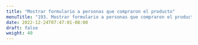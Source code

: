 ```yaml
---
title: "Mostrar formulario a personas que compraron el producto"
menuTitle: "193. Mostrar formulario a personas que compraron el producto"
date: 2022-12-24T07:47:01-08:00
draft: false
weight: 40
---
```

